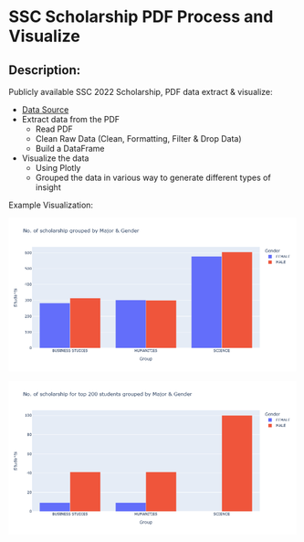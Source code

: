 # SSC Scholarship PDF Process and Visualize #

## Description: ##

Publicly available SSC 2022 Scholarship, PDF data extract & visualize:
- [Data Source](http://www.dinajpureducationboard.gov.bd/site/view/commondoc/Scholarship%20Result/%E0%A6%AC%E0%A7%83%E0%A6%A4%E0%A7%8D%E0%A6%A4%E0%A6%BF%E0%A6%B0-%E0%A6%AB%E0%A6%B2%E0%A6%BE%E0%A6%AB%E0%A6%B2) 
- Extract data from the PDF
  - Read PDF
  - Clean Raw Data (Clean, Formatting, Filter & Drop Data)
  - Build a DataFrame
- Visualize the data
  - Using Plotly
  - Grouped the data in various way to generate different types of insight


Example Visualization:

![ Total Students Stats ](images/total.png)

![ Top 200 Students Stats ](images/top%20200.png)
